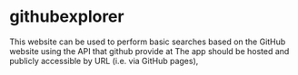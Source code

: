 # githubexplorer
This website can be used to perform basic searches based on the GitHub website using the API that github provide at The app should be hosted and publicly accessible by URL (i.e. via GitHub pages),
